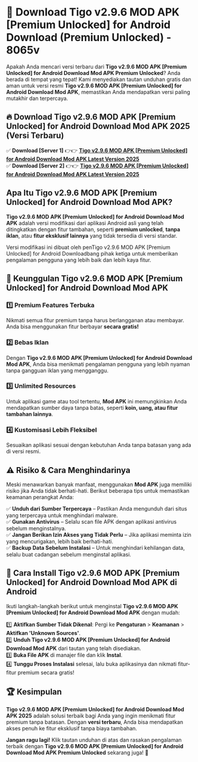 # 🎯 Download Tigo v2.9.6 MOD APK [Premium Unlocked] for Android Download (Premium Unlocked) -  8065v

Apakah Anda mencari versi terbaru dari **Tigo v2.9.6 MOD APK [Premium Unlocked] for Android Download Mod APK Premium Unlocked**? Anda berada di tempat yang tepat! Kami menyediakan tautan unduhan gratis dan aman untuk versi resmi **Tigo v2.9.6 MOD APK [Premium Unlocked] for Android Download Mod APK**, memastikan Anda mendapatkan versi paling mutakhir dan terpercaya.

## 🔥 Download Tigo v2.9.6 MOD APK [Premium Unlocked] for Android Download Mod APK 2025 (Versi Terbaru)

✅ **Download [Server 1]** 👉👉 [**Tigo v2.9.6 MOD APK [Premium Unlocked] for Android Download Mod APK Latest Version 2025**](https://momento.my/?title=Tigo_v2.9.6_MOD_APK_[Premium_Unlocked]_for_Android_Download)  
✅ **Download [Server 2]** 👉👉 [**Tigo v2.9.6 MOD APK [Premium Unlocked] for Android Download Mod APK Latest Version 2025**](https://momento.my/?title=Tigo_v2.9.6_MOD_APK_[Premium_Unlocked]_for_Android_Download)  

## Apa Itu Tigo v2.9.6 MOD APK [Premium Unlocked] for Android Download Mod APK?

**Tigo v2.9.6 MOD APK [Premium Unlocked] for Android Download Mod APK** adalah versi modifikasi dari aplikasi Android asli yang telah ditingkatkan dengan fitur tambahan, seperti **premium unlocked**, **tanpa iklan**, atau **fitur eksklusif lainnya** yang tidak tersedia di versi standar.

Versi modifikasi ini dibuat oleh penTigo v2.9.6 MOD APK [Premium Unlocked] for Android Downloadbang pihak ketiga untuk memberikan pengalaman pengguna yang lebih baik dan lebih kaya fitur.

## 🎯 Keunggulan Tigo v2.9.6 MOD APK [Premium Unlocked] for Android Download Mod APK

### 1️⃣ Premium Features Terbuka
Nikmati semua fitur premium tanpa harus berlangganan atau membayar. Anda bisa menggunakan fitur berbayar **secara gratis!**

### 2️⃣ Bebas Iklan
Dengan **Tigo v2.9.6 MOD APK [Premium Unlocked] for Android Download Mod APK**, Anda bisa menikmati pengalaman pengguna yang lebih nyaman tanpa gangguan iklan yang mengganggu.

### 3️⃣ Unlimited Resources
Untuk aplikasi game atau tool tertentu, **Mod APK** ini memungkinkan Anda mendapatkan sumber daya tanpa batas, seperti **koin, uang, atau fitur tambahan lainnya**.

### 4️⃣ Kustomisasi Lebih Fleksibel
Sesuaikan aplikasi sesuai dengan kebutuhan Anda tanpa batasan yang ada di versi resmi.

## ⚠️ Risiko & Cara Menghindarinya

Meski menawarkan banyak manfaat, menggunakan **Mod APK** juga memiliki risiko jika Anda tidak berhati-hati. Berikut beberapa tips untuk memastikan keamanan perangkat Anda:

✅ **Unduh dari Sumber Terpercaya** – Pastikan Anda mengunduh dari situs yang terpercaya untuk menghindari malware.  
✅ **Gunakan Antivirus** – Selalu scan file APK dengan aplikasi antivirus sebelum menginstalnya.  
✅ **Jangan Berikan Izin Akses yang Tidak Perlu** – Jika aplikasi meminta izin yang mencurigakan, lebih baik berhati-hati.  
✅ **Backup Data Sebelum Instalasi** – Untuk menghindari kehilangan data, selalu buat cadangan sebelum menginstal aplikasi.

## 📌 Cara Install Tigo v2.9.6 MOD APK [Premium Unlocked] for Android Download Mod APK di Android

Ikuti langkah-langkah berikut untuk menginstal **Tigo v2.9.6 MOD APK [Premium Unlocked] for Android Download Mod APK** dengan mudah:

1️⃣ **Aktifkan Sumber Tidak Dikenal**: Pergi ke **Pengaturan** > **Keamanan** > **Aktifkan 'Unknown Sources'**.  
2️⃣ **Unduh Tigo v2.9.6 MOD APK [Premium Unlocked] for Android Download Mod APK** dari tautan yang telah disediakan.  
3️⃣ **Buka File APK** di manajer file dan klik **Instal**.  
4️⃣ **Tunggu Proses Instalasi** selesai, lalu buka aplikasinya dan nikmati fitur-fitur premium secara gratis!

## 🏆 Kesimpulan

**Tigo v2.9.6 MOD APK [Premium Unlocked] for Android Download Mod APK 2025** adalah solusi terbaik bagi Anda yang ingin menikmati fitur premium tanpa batasan. Dengan **versi terbaru**, Anda bisa mendapatkan akses penuh ke fitur eksklusif tanpa biaya tambahan.

**Jangan ragu lagi!** Klik tautan unduhan di atas dan rasakan pengalaman terbaik dengan **Tigo v2.9.6 MOD APK [Premium Unlocked] for Android Download Mod APK Premium Unlocked** sekarang juga! 🚀
